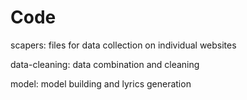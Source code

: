 # Code

scapers: files for data collection on individual websites

data-cleaning: data combination and cleaning

model: model building and lyrics generation
